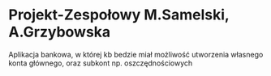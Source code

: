 # Projekt-Zespołowy M.Samelski, A.Grzybowska
Aplikacja bankowa, w której kb bedzie miał możliwość utworzenia własnego konta głównego, oraz subkont np. oszczędnościowych
